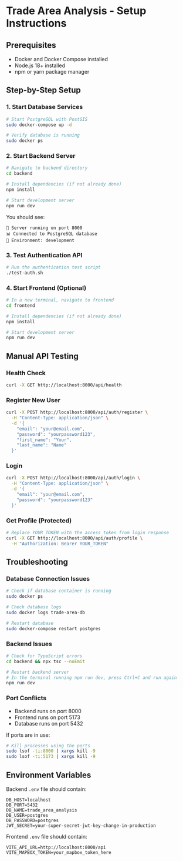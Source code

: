 # Trade Area Analysis - Setup Instructions

## Prerequisites
- Docker and Docker Compose installed
- Node.js 18+ installed
- npm or yarn package manager

## Step-by-Step Setup

### 1. Start Database Services
```bash
# Start PostgreSQL with PostGIS
sudo docker-compose up -d

# Verify database is running
sudo docker ps
```

### 2. Start Backend Server
```bash
# Navigate to backend directory
cd backend

# Install dependencies (if not already done)
npm install

# Start development server
npm run dev
```

You should see:
```
🚀 Server running on port 8000
📊 Connected to PostgreSQL database
📍 Environment: development
```

### 3. Test Authentication API
```bash
# Run the authentication test script
./test-auth.sh
```

### 4. Start Frontend (Optional)
```bash
# In a new terminal, navigate to frontend
cd frontend

# Install dependencies (if not already done)
npm install

# Start development server
npm run dev
```

## Manual API Testing

### Health Check
```bash
curl -X GET http://localhost:8000/api/health
```

### Register New User
```bash
curl -X POST http://localhost:8000/api/auth/register \
  -H "Content-Type: application/json" \
  -d '{
    "email": "your@email.com",
    "password": "yourpassword123",
    "first_name": "Your",
    "last_name": "Name"
  }'
```

### Login
```bash
curl -X POST http://localhost:8000/api/auth/login \
  -H "Content-Type: application/json" \
  -d '{
    "email": "your@email.com",
    "password": "yourpassword123"
  }'
```

### Get Profile (Protected)
```bash
# Replace YOUR_TOKEN with the access_token from login response
curl -X GET http://localhost:8000/api/auth/profile \
  -H "Authorization: Bearer YOUR_TOKEN"
```

## Troubleshooting

### Database Connection Issues
```bash
# Check if database container is running
sudo docker ps

# Check database logs
sudo docker logs trade-area-db

# Restart database
sudo docker-compose restart postgres
```

### Backend Issues
```bash
# Check for TypeScript errors
cd backend && npx tsc --noEmit

# Restart backend server
# In the terminal running npm run dev, press Ctrl+C and run again
npm run dev
```

### Port Conflicts
- Backend runs on port 8000
- Frontend runs on port 5173
- Database runs on port 5432

If ports are in use:
```bash
# Kill processes using the ports
sudo lsof -ti:8000 | xargs kill -9
sudo lsof -ti:5173 | xargs kill -9
```

## Environment Variables

Backend `.env` file should contain:
```
DB_HOST=localhost
DB_PORT=5432
DB_NAME=trade_area_analysis
DB_USER=postgres
DB_PASSWORD=postgres
JWT_SECRET=your-super-secret-jwt-key-change-in-production
```

Frontend `.env` file should contain:
```
VITE_API_URL=http://localhost:8000/api
VITE_MAPBOX_TOKEN=your_mapbox_token_here
```